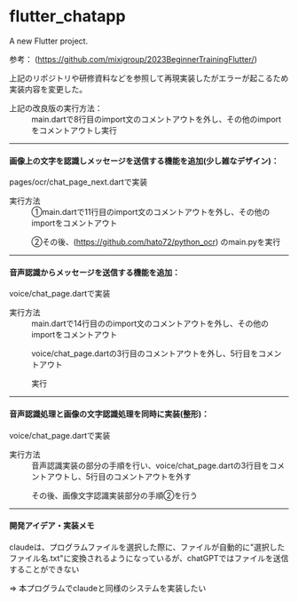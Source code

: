 # flutter_chatapp

A new Flutter project.

参考： (https://github.com/mixigroup/2023BeginnerTrainingFlutter/)

上記のリポジトリや研修資料などを参照して再現実装したがエラーが起こるため実装内容を変更した。

<dl>
<dt>上記の改良版の実行方法：</dt>

<dd>main.dartで8行目のimport文のコメントアウトを外し、その他のimportをコメントアウトし実行</dd>

***

#### 画像上の文字を認識しメッセージを送信する機能を追加(少し雑なデザイン)：
pages/ocr/chat_page_next.dartで実装

<dt>実行方法</dt>
<dd>
①main.dartで11行目のimport文のコメントアウトを外し、その他のimportをコメントアウト

②その後、(https://github.com/hato72/python_ocr) のmain.pyを実行
</dd>

***

#### 音声認識からメッセージを送信する機能を追加：
voice/chat_page.dartで実装

<dt>実行方法</dt>

<dd>main.dartで14行目ののimport文のコメントアウトを外し、その他のimportをコメントアウト

voice/chat_page.dartの3行目のコメントアウトを外し、5行目をコメントアウト

実行
</dd>

***

#### 音声認識処理と画像の文字認識処理を同時に実装(整形)：
voice/chat_page.dartで実装
<dt>実行方法</dt>

<dd>
音声認識実装の部分の手順を行い、voice/chat_page.dartの3行目をコメントアウトし、5行目のコメントアウトを外す

その後、画像文字認識実装部分の手順②を行う
</dd>

***

</dl>

#### 開発アイデア・実装メモ
claudeは、プログラムファイルを選択した際に、ファイルが自動的に"選択したファイル名.txt"に変換されるようになっているが、chatGPTではファイルを送信することができない 

=> 本プログラムでclaudeと同様のシステムを実装したい
